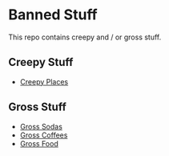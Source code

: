 # Banned Stuff
This repo contains creepy and / or gross stuff.

## Creepy Stuff

- [Creepy Places](./creepy-places.md)

## Gross Stuff

- [Gross Sodas](./gross-soda.md)
- [Gross Coffees](./gross-coffee.md)
- [Gross Food](./gross-food.md)
